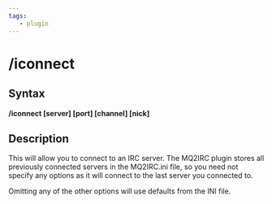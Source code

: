 ```yaml
---
tags:
   - plugin
---
```

# /iconnect

## Syntax

**/iconnect \[server\] \[port\] \[channel\] \[nick\]**

## Description

This will allow you to connect to an IRC server. The MQ2IRC plugin stores all previously connected servers in the MQ2IRC.ini file, so you need not specify any options as it will connect to the last server you connected to.

Omitting any of the other options will use defaults from the INI file.
